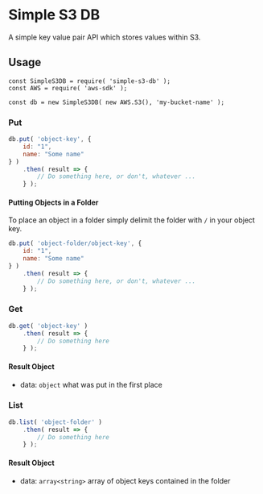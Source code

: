 # Simple S3 DB

A simple key value pair API which stores values within S3.

## Usage

```
const SimpleS3DB = require( 'simple-s3-db' );
const AWS = require( 'aws-sdk' );

const db = new SimpleS3DB( new AWS.S3(), 'my-bucket-name' );
```

### Put 

```javascript
db.put( 'object-key', {
    id: "1",
    name: "Some name"
} )
    .then( result => { 
        // Do something here, or don't, whatever ... 
    } );
```

#### Putting Objects in a Folder

To place an object in a folder simply delimit the folder with 
`/` in your object key.

```javascript
db.put( 'object-folder/object-key', {
    id: "1",
    name: "Some name"
} )
    .then( result => { 
        // Do something here, or don't, whatever ... 
    } );
```

### Get

```javascript
db.get( 'object-key' )
    .then( result => { 
        // Do something here 
    } );
```

#### Result Object

* data: `object` what was put in the first place

### List

```javascript
db.list( 'object-folder' )
    .then( result => { 
        // Do something here 
    } );
```

#### Result Object

* data: `array<string>` array of object keys contained in the folder 


